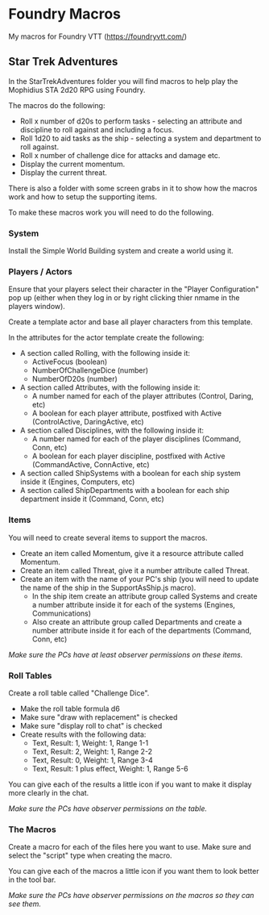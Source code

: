 # Foundry Macros

My macros for Foundry VTT (https://foundryvtt.com/)

## Star Trek Adventures

In the StarTrekAdventures folder you will find macros to help play the Mophidius STA 2d20 RPG using Foundry.

The macros do the following:

- Roll x number of d20s to perform tasks - selecting an attribute and discipline to roll against and including a focus.
- Roll 1d20 to aid tasks as the ship - selecting a system and department to roll against.
- Roll x number of challenge dice for attacks and damage etc.
- Display the current momentum.
- Display the current threat.

There is also a folder with some screen grabs in it to show how the macros work and how to setup the supporting items.

To make these macros work you will need to do the following.

### System

Install the Simple World Building system and create a world using it.

### Players / Actors

Ensure that your players select their character in the "Player Configuration" pop up (either when they log in or by right clicking thier nmame in the players window).

Create a template actor and base all player characters from this template.

In the attributes for the actor template create the following:

- A section called Rolling, with the following inside it:
  - ActiveFocus (boolean)
  - NumberOfChallengeDice (number)
  - NumberOfD20s (number)
- A section called Attributes, with the following inside it:
  - A number named for each of the player attributes (Control, Daring, etc)
  - A boolean for each player attribute, postfixed with Active (ControlActive, DaringActive, etc)
- A section called Disciplines, with the following inside it:
  - A number named for each of the player disciplines (Command, Conn, etc)
  - A boolean for each player discipline, postfixed with Active (CommandActive, ConnActive, etc)
- A section called ShipSystems with a boolean for each ship system inside it (Engines, Computers, etc)
- A section called ShipDepartments with a boolean for each ship department inside it (Command, Conn, etc)

### Items

You will need to create several items to support the macros.

- Create an item called Momentum, give it a resource attribute called Momentum.
- Create an item called Threat, give it a number attribute called Threat.
- Create an item with the name of your PC's ship (you will need to update the name of the ship in the SupportAsShip.js macro).
  - In the ship item create an attribute group called Systems and create a number attribute inside it for each of the systems (Engines, Communications)
  - Also create an attribute group called Departments and create a number attribute inside it for each of the departments (Command, Conn, etc)

_Make sure the PCs have at least observer permissions on these items._

### Roll Tables

Create a roll table called "Challenge Dice".

- Make the roll table formula d6
- Make sure "draw with replacement" is checked
- Make sure "display roll to chat" is checked
- Create results with the following data:
  - Text, Result: 1, Weight: 1, Range 1-1
  - Text, Result: 2, Weight: 1, Range 2-2
  - Text, Result: 0, Weight: 1, Range 3-4
  - Text, Result: 1 plus effect, Weight: 1, Range 5-6

You can give each of the results a little icon if you want to make it display more clearly in the chat.

_Make sure the PCs have observer permissions on the table._

### The Macros

Create a macro for each of the files here you want to use. Make sure and select the "script" type when creating the macro.

You can give each of the macros a little icon if you want them to look better in the tool bar.

_Make sure the PCs have observer permissions on the macros so they can see them._
